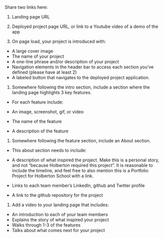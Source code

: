 Share two links here:

1. Landing page URL
2. Deployed project page URL, or link to a Youtube video of a demo of the app

1. On page load, your project is introduced with:

- A large cover image
- The name of your project
- A one-line phrase and/or description of your project
- Navigation elements in the header bar to access each section you’ve defined (please have at least 2)
- A labeled button that navigates to the deployed project application.

1. Somewhere following the intro section, include a section where the landing page highlights 3 key features.

- For each feature include:

- An image, screenshot, gif, or video
- The name of the feature
- A description of the feature

1. Somewhere following the feature section, include an About section.

- This about section needs to include:

- A description of what inspired the project. Make this is a personal story, and not “because Holberton required this project”. It is reasonable to include the timeline, and feel free to also mention this is a Portfolio Project for Holberton School with a link.
- Links to each team member’s LinkedIn, github and Twitter profile
- A link to the github repository for the project

1. Add a video to your landing page that includes:

- An introduction to each of your team members
- Explains the story of what inspired your project
- Walks through 1-3 of the features
- Talks about what comes next for your project